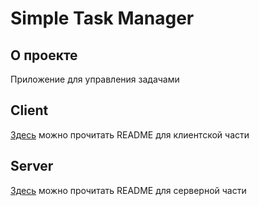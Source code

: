# Simple Task Manager

## О проекте

Приложение для управления задачами

## Client

[Здесь](./client/README.md) можно прочитать README для клиентской части

## Server

[Здесь](./server/README.md) можно прочитать README для серверной части
